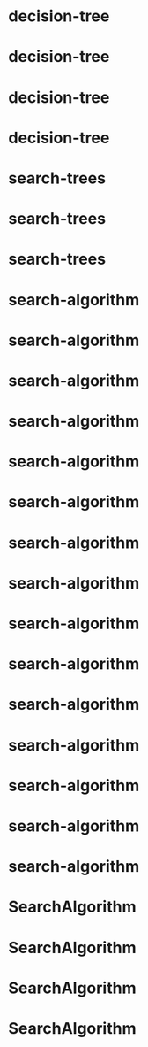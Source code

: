 # decision-tree
# decision-tree
# decision-tree
# decision-tree
# search-trees
# search-trees
# search-trees
# search-algorithm
# search-algorithm
# search-algorithm
# search-algorithm
# search-algorithm
# search-algorithm
# search-algorithm
# search-algorithm
# search-algorithm
# search-algorithm
# search-algorithm
# search-algorithm
# search-algorithm
# search-algorithm
# search-algorithm
# SearchAlgorithm
# SearchAlgorithm
# SearchAlgorithm
# SearchAlgorithm
